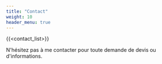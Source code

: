 ```yaml
---
title: "Contact"
weight: 10
header_menu: true
---
```


{{<contact_list>}}

N'hésitez pas à me contacter pour toute demande de devis ou d'informations.

